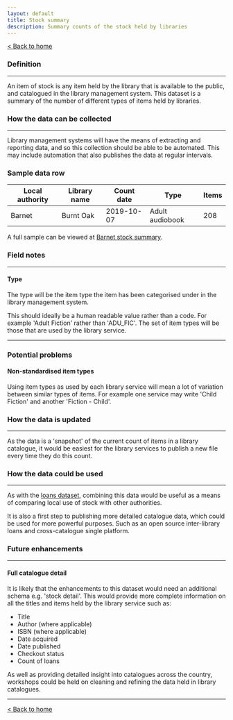 ```yaml
---
layout: default
title: Stock summary
description: Summary counts of the stock held by libraries
---
```


[&lt; Back to home](./)

### Definition

---

An item of stock is any item held by the library that is available to the public, and catalogued in the library management system. This dataset is a summary of the number of different types of items held by libraries.

### How the data can be collected

---

Library management systems will have the means of extracting and reporting data, and so this collection should be able to be automated. This may include automation that also publishes the data at regular intervals.

### Sample data row

| Local authority | Library name | Count date | Type | Items |
| --------------- | ------------ | -----------| ---- | ----- |
| Barnet | Burnt Oak | 2019-10-07 | Adult audiobook | 208 |

A full sample can be viewed at [Barnet stock summary](https://github.com/LibrariesHacked/schema-librarydata/blob/master/data/stock_summary_barnet.csv).

### Field notes

---

#### Type

The type will be the item type the item has been categorised under in the library management system.

This should ideally be a human readable value rather than a code. For example 'Adult Fiction' rather than 'ADU_FIC'. The set of item types will be those that are used by the library service.

---

### Potential problems

#### Non-standardised item types

Using item types as used by each library service will mean a lot of variation between similar types of items. For example one service may write 'Child Fiction' and another 'Fiction - Child'.

### How the data is updated

---

As the data is a 'snapshot' of the current count of items in a library catalogue, it would be easiest for the library services to publish a new file every time they do this count.

### How the data could be used

---

As with the [loans dataset](./loans), combining this data would be useful as a means of comparing local use of stock with other authorities.

It is also a first step to publishing more detailed catalogue data, which could be used for more powerful purposes. Such as an open source inter-library loans and cross-catalogue single platform.

### Future enhancements

---

#### Full catalogue detail

It is likely that the enhancements to this dataset would need an additional schema e.g. 'stock detail'. This would provide more complete information on all the titles and items held by the library service such as:

- Title
- Author (where applicable)
- ISBN (where applicable)
- Date acquired
- Date published
- Checkout status
- Count of loans

As well as providing detailed insight into catalogues across the country, workshops could be held on cleaning and refining the data held in library catalogues.

---

[&lt; Back to home](./)
